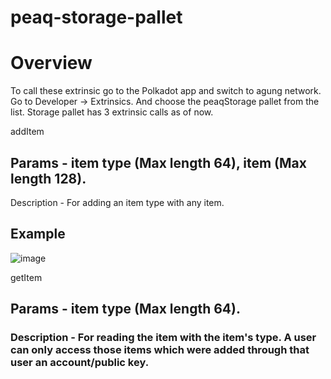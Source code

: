 # peaq-storage-pallet

# Overview
To call these extrinsic go to the Polkadot app and switch to agung network.
Go to Developer → Extrinsics. And choose the peaqStorage pallet from the list.
Storage pallet has 3 extrinsic calls as of now.

  addItem
  
## Params - item type (Max length 64), item (Max length 128).
Description - For adding an item type with any item.

## Example

![image](https://user-images.githubusercontent.com/101552881/201901023-51fbb930-ca33-44e1-85e9-b6625fafddb4.png)

getItem

## Params - item type (Max length 64).

### Description - For reading the item with the item's type. A user can only access those items which were added through that user an account/public key.

